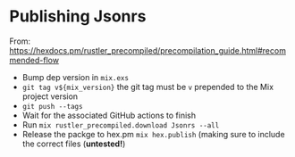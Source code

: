 # Publishing Jsonrs

From: https://hexdocs.pm/rustler_precompiled/precompilation_guide.html#recommended-flow

- Bump dep version in `mix.exs`
- `git tag v${mix_version}` the git tag must be `v` prepended to the Mix project version
- `git push --tags`
- Wait for the associated GitHub actions to finish
- Run `mix rustler_precompiled.download Jsonrs --all`
- Release the packge to hex.pm `mix hex.publish` (making sure to include the correct files (**untested!**)
